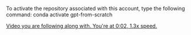 To activate the repository associated with this account, type the following command:
conda activate gpt-from-scratch

[Video you are following along with. You're at 0:02, 1.3x speed.](https://www.youtube.com/watch?v=kCc8FmEb1nY)